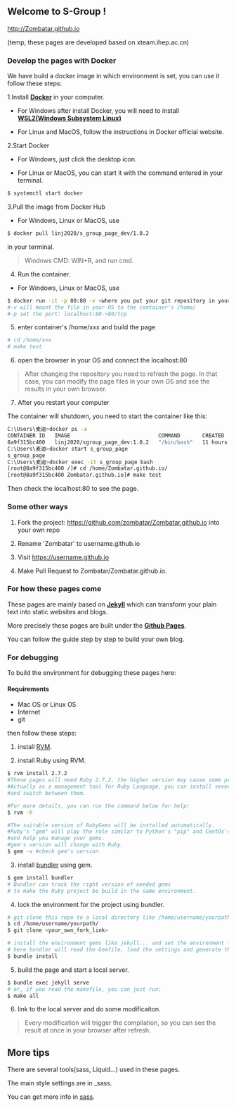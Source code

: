 ## Welcome to S-Group ! 

http://Zombatar.github.io 

(temp, these pages are developed based on xteam.ihep.ac.cn)

### Develop the pages with Docker

We have build a docker image in which environment is set, you can use it follow these steps:

1.Install [**Docker**](https://www.docker.com/get-started) in your computer. 

* For Windows after install Docker, you will need to install [**WSL2(Windows Subsystem Linux)**](https://docs.microsoft.com/zh-cn/windows/wsl/install-manual)

* For Linux and MacOS, follow the instructions in Docker official website.

2.Start Docker

* For Windows, just click the desktop icon.

* For Linux or MacOS, you can start it with the command entered in your terminal.

```bash
$ systemctl start docker

```

3.Pull the image from Docker Hub

* For Windows, Linux or MacOS, use 

```bash
$ docker pull linj2020/s_group_page_dev/1.0.2

```

in your terminal.

>Windows CMD: WIN+R, and run cmd. 

4. Run the container.

* For Windows, Linux or MacOS, use 

```bash
$ docker run -it -p 80:80 -v <where you put your git repository in your OS>:/home/ linj2020/sgroup_page_dev:1.0.2
#-v will mount the file in your OS to the container's /home/
#-p set the port: localhost:80->80/tcp
```

5. enter container's /home/xxx and build the page

```bash
# cd /home/xxx
# make test
```

6. open the browser in your OS and connect the localhost:80

>After changing the repository you need to refresh the page.
>In that case, you can modify the page files in your own OS and see the results in your own browser. 

7. After you restart your computer

The container will shutdown, you need to start the container like this:

```bash
C:\Users\麦迪>docker ps -a
CONTAINER ID   IMAGE                            COMMAND       CREATED        STATUS                      PORTS     NAMES
8a9f315bc400   linj2020/sgroup_page_dev:1.0.2   "/bin/bash"   11 hours ago   Exited (0) 23 seconds ago             s_group_page
C:\Users\麦迪>docker start s_group_page
s_group_page
C:\Users\麦迪>docker exec -it s_group_page bash
[root@8a9f315bc400 /]# cd /home/Zombatar.github.io/
[root@8a9f315bc400 Zombatar.github.io]# make test

```

Then check the localhost:80 to see the page.

### Some other ways 

1. Fork the project: https://github.com/zombatar/Zombatar.github.io into your own repo 

2. Rename 'Zombatar' to username.github.io 

3. Visit https://username.github.io 

4. Make Pull Request to Zombatar/Zombatar.github.io. 

### For how these pages come

These pages are mainly based on [**Jekyll**](http://jekyllcn.com/) which can transform your plain text into static websites and blogs. 

More precisely these pages are built under the [**Github Pages**](https://pages.github.com/).

You can follow the guide step by step to build your own blog.

### For debugging 

To build the environment for debugging these pages here:

#### Requirements

* Mac OS or Linux OS
* Internet
* git

then follow these steps:

1. install [RVM](https://rvm.io/).

2. install Ruby using RVM.

```bash
$ rvm install 2.7.2 
#These pages will need Ruby 2.7.2, the higher version may cause some problems.
#Actually as a management tool for Ruby Language, you can install several versions of Ruby 
#and switch between them.

#For more details, you can run the command below for help:
$ rvm -h

#The suitable version of RubyGems will be installed automatically.
#Ruby's "gem" will play the role similar to Python's "pip" and CentOs's "yum" 
#and help you manage your gems.
#gem's version will change with Ruby.
$ gem -v #check gem's version
``` 

3. install [bundler](https://www.bundler.cn/) using gem.
```bash
$ gem install bundler
# Bundler can track the right version of needed gems 
# to make the Ruby project be build in the same environment.
```

4. lock the environment for the project using bundler.
```bash
# git clone this repo to a local directory like /home/username/yourpath/ (better be empty)
$ cd /home/username/yourpath/
$ git clone <your_own_fork_link>

# install the environment gems like jekyll... and set the environment lock for this project
# here bundler will read the Gemfile, load the settings and generate the Gemfile.lock
$ bundle install 
```

5. build the page and start a local server.
```bash
$ bundle exec jekyll serve
# or, if you read the makefile, you can just run:
$ make all 
```

6. link to the local server and do some modificaiton.
>Every modification will trigger the compilation, so you can see the result at once in your browser after refresh. 

## More tips

There are several tools(sass, Liquid...) used in these pages.

The main style settings are in _sass.

You can get more info in [sass](https://sass-lang.com/). 
